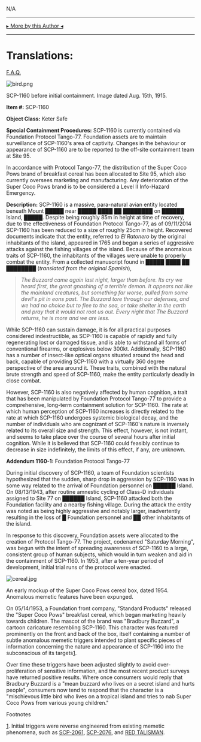 N/A

* * *

[▸ More by this Author ◂](http://www.scp-wiki.net/djkaktus)

* * *

Translations:
=============

[F.A.Q.](http://www.scp-wiki.net/component:info-ayers)

  
  

![bird.png](http://scp-wiki.wdfiles.com/local--files/scp-1160/bird.png)

SCP-1160 before initial containment. Image dated Aug. 15th, 1915.

**Item #:** SCP-1160

**Object Class:** Keter Safe

**Special Containment Procedures:** SCP-1160 is currently contained via Foundation Protocol Tango-77. Foundation assets are to maintain surveillance of SCP-1160's area of captivity. Changes in the behaviour or appearance of SCP-1160 are to be reported to the off-site containment team at Site 95.

In accordance with Protocol Tango-77, the distribution of the Super Coco Pows brand of breakfast cereal has been allocated to Site 95, which also currently oversees marketing and manufacturing. Any deterioration of the Super Coco Pows brand is to be considered a Level II Info-Hazard Emergency.

**Description:** SCP-1160 is a massive, para-natural avian entity located beneath Mount █████ near █████ ████ ██ ████████ on ██████ Island, █████. Despite being roughly 85m in height at time of recovery, due to the effectiveness of Foundation Protocol Tango-77, as of 09/11/2014 SCP-1160 has been reduced to a size of roughly 25cm in height. Recovered documents indicate that the entity, referred to _El Ratonero_ by the original inhabitants of the island, appeared in 1765 and began a series of aggressive attacks against the fishing villages of the island. Because of the anomalous traits of SCP-1160, the inhabitants of the villages were unable to properly combat the entity. From a collected manuscript found in █████ ████ ██ ████████ (_translated from the original Spanish_),

> _The Buzzard came again last night, larger than before. Its cry we heard first, the great gnashing of a terrible demon. It appears not like the mainland creatures, but something far worse, pulled from some devil's pit in eons past. The Buzzard tore through our defenses, and we had no choice but to flee to the sea, or take shelter in the earth and pray that it would not root us out. Every night that The Buzzard returns, he is more and we are less._

While SCP-1160 can sustain damage, it is for all practical purposes considered indestructible, as SCP-1160 is capable of rapidly and fully regenerating lost or damaged tissue, and is able to withstand all forms of conventional firearms, or explosives below 300kt. Additionally, SCP-1160 has a number of insect-like optical organs situated around the head and back, capable of providing SCP-1160 with a virtually 360 degree perspective of the area around it. These traits, combined with the natural brute strength and speed of SCP-1160, make the entity particularly deadly in close combat.

However, SCP-1160 is also negatively affected by human cognition, a trait that has been manipulated by Foundation Protocol Tango-77 to provide a comprehensive, long-term containment solution for SCP-1160. The rate at which human perception of SCP-1160 increases is directly related to the rate at which SCP-1160 undergoes systemic biological decay, and the number of individuals who are cognizant of SCP-1160's nature is inversely related to its overall size and strength. This effect, however, is not instant, and seems to take place over the course of several hours after initial cognition. While it is believed that SCP-1160 could feasibly continue to decrease in size indefinitely, the limits of this effect, if any, are unknown.

**Addendum 1160-1:** Foundation Protocol Tango-77

During initial discovery of SCP-1160, a team of Foundation scientists hypothesized that the sudden, sharp drop in aggression by SCP-1160 was in some way related to the arrival of Foundation personnel on ██████ Island. On 08/13/1943, after routine amnestic cycling of Class-D individuals assigned to Site 77 on ██████ Island, SCP-1160 attacked both the Foundation facility and a nearby fishing village. During the attack the entity was noted as being highly aggressive and notably larger, inadvertently resulting in the loss of █ Foundation personnel and ██ other inhabitants of the island.

In response to this discovery, Foundation assets were allocated to the creation of Protocol Tango-77. The project, codenamed "Saturday Morning", was begun with the intent of spreading awareness of SCP-1160 to a large, consistent group of human subjects, which would in turn weaken and aid in the containment of SCP-1160. In 1953, after a ten-year period of development, initial trial runs of the protocol were enacted.

![cereal.jpg](http://scp-wiki.wdfiles.com/local--files/scp-1160/cereal.jpg)

An early mockup of the Super Coco Pows cereal box, dated 1954. Anomalous memetic features have been expunged.

On 05/14/1953, a Foundation front company, "Standard Products" released the "Super Coco Pows" breakfast cereal, which began marketing heavily towards children. The mascot of the brand was "Bradbury Buzzard", a cartoon caricature resembling SCP-1160. This character was featured prominently on the front and back of the box, itself containing a number of subtle anomalous memetic triggers intended to plant specific pieces of information concerning the nature and appearance of SCP-1160 into the subconscious of its targets[1](javascript:;).

Over time these triggers have been adjusted slightly to avoid over-proliferation of sensitive information, and the most recent product surveys have returned positive results. Where once consumers would reply that Bradbury Buzzard is a "mean buzzard who lives on a secret island and hurts people", consumers now tend to respond that the character is a "mischievous little bird who lives on a tropical island and tries to nab Super Coco Pows from various young children."

Footnotes

[1](javascript:;). Initial triggers were reverse engineered from existing memetic phenomena, such as [SCP-2061](/scp-2061), [SCP-2076](/scp-2076), and [RED TALISMAN](/scp-2111).